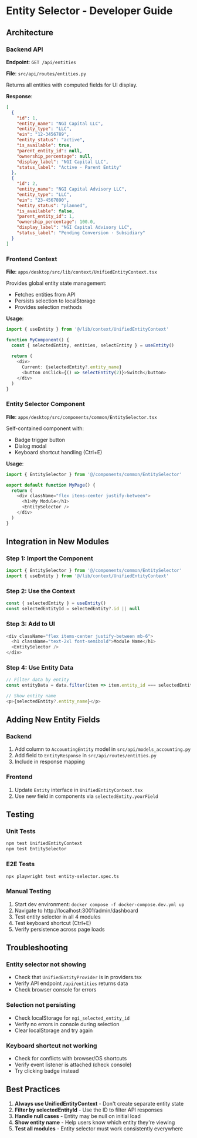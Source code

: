 # Entity Selector - Developer Guide

## Architecture

### Backend API
**Endpoint**: `GET /api/entities`

**File**: `src/api/routes/entities.py`

Returns all entities with computed fields for UI display.

**Response**:
```json
[
  {
    "id": 1,
    "entity_name": "NGI Capital LLC",
    "entity_type": "LLC",
    "ein": "12-3456789",
    "entity_status": "active",
    "is_available": true,
    "parent_entity_id": null,
    "ownership_percentage": null,
    "display_label": "NGI Capital LLC",
    "status_label": "Active · Parent Entity"
  },
  {
    "id": 2,
    "entity_name": "NGI Capital Advisory LLC",
    "entity_type": "LLC",
    "ein": "23-4567890",
    "entity_status": "planned",
    "is_available": false,
    "parent_entity_id": 1,
    "ownership_percentage": 100.0,
    "display_label": "NGI Capital Advisory LLC",
    "status_label": "Pending Conversion · Subsidiary"
  }
]
```

### Frontend Context
**File**: `apps/desktop/src/lib/context/UnifiedEntityContext.tsx`

Provides global entity state management:
- Fetches entities from API
- Persists selection to localStorage
- Provides selection methods

**Usage**:
```typescript
import { useEntity } from '@/lib/context/UnifiedEntityContext'

function MyComponent() {
  const { selectedEntity, entities, selectEntity } = useEntity()
  
  return (
    <div>
      Current: {selectedEntity?.entity_name}
      <button onClick={() => selectEntity(2)}>Switch</button>
    </div>
  )
}
```

### Entity Selector Component
**File**: `apps/desktop/src/components/common/EntitySelector.tsx`

Self-contained component with:
- Badge trigger button
- Dialog modal
- Keyboard shortcut handling (Ctrl+E)

**Usage**:
```typescript
import { EntitySelector } from '@/components/common/EntitySelector'

export default function MyPage() {
  return (
    <div className="flex items-center justify-between">
      <h1>My Module</h1>
      <EntitySelector />
    </div>
  )
}
```

## Integration in New Modules

### Step 1: Import the Component
```typescript
import { EntitySelector } from '@/components/common/EntitySelector'
import { useEntity } from '@/lib/context/UnifiedEntityContext'
```

### Step 2: Use the Context
```typescript
const { selectedEntity } = useEntity()
const selectedEntityId = selectedEntity?.id || null
```

### Step 3: Add to UI
```typescript
<div className="flex items-center justify-between mb-6">
  <h1 className="text-2xl font-semibold">Module Name</h1>
  <EntitySelector />
</div>
```

### Step 4: Use Entity Data
```typescript
// Filter data by entity
const entityData = data.filter(item => item.entity_id === selectedEntityId)

// Show entity name
<p>{selectedEntity?.entity_name}</p>
```

## Adding New Entity Fields

### Backend
1. Add column to `AccountingEntity` model in `src/api/models_accounting.py`
2. Add field to `EntityResponse` in `src/api/routes/entities.py`
3. Include in response mapping

### Frontend
1. Update `Entity` interface in `UnifiedEntityContext.tsx`
2. Use new field in components via `selectedEntity.yourField`

## Testing

### Unit Tests
```bash
npm test UnifiedEntityContext
npm test EntitySelector
```

### E2E Tests
```bash
npx playwright test entity-selector.spec.ts
```

### Manual Testing
1. Start dev environment: `docker compose -f docker-compose.dev.yml up`
2. Navigate to http://localhost:3001/admin/dashboard
3. Test entity selector in all 4 modules
4. Test keyboard shortcut (Ctrl+E)
5. Verify persistence across page loads

## Troubleshooting

### Entity selector not showing
- Check that `UnifiedEntityProvider` is in providers.tsx
- Verify API endpoint `/api/entities` returns data
- Check browser console for errors

### Selection not persisting
- Check localStorage for `ngi_selected_entity_id`
- Verify no errors in console during selection
- Clear localStorage and try again

### Keyboard shortcut not working
- Check for conflicts with browser/OS shortcuts
- Verify event listener is attached (check console)
- Try clicking badge instead

## Best Practices

1. **Always use UnifiedEntityContext** - Don't create separate entity state
2. **Filter by selectedEntityId** - Use the ID to filter API responses
3. **Handle null cases** - Entity may be null on initial load
4. **Show entity name** - Help users know which entity they're viewing
5. **Test all modules** - Entity selector must work consistently everywhere

